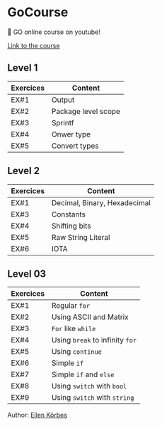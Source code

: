 # GoCourse

:movie_camera: GO online course on youtube!

[Link to the course](https://www.youtube.com/playlist?list=PLCKpcjBB_VlBsxJ9IseNxFllf-UFEXOdg)

## Level 1

| Exercices | Content |
|-----|-----|
| EX#1 | Output |
| EX#2 | Package level scope |
| EX#3 | Sprintf |
| EX#4 | Onwer type |
| EX#5 | Convert types |

## Level 2

| Exercices | Content |
|-----|-----|
| EX#1 | Decimal, Binary, Hexadecimal |
| EX#3 | Constants |
| EX#4 | Shifting bits |
| EX#5 | Raw String Literal |
| EX#6 | IOTA |

## Level 03

| Exercices | Content |
|-----|-----|
| EX#1 | Regular `for` |
| EX#2 | Using ASCII and Matrix |
| EX#3 | `For` like `while` |
| EX#4 | Using `break` to infinity `for` |
| EX#5 | Using `continue` |
| EX#6 | Simple `if` |
| EX#7 | Simple `if` and `else` |
| EX#8 | Using `switch` with `bool` |
| EX#9 | Using `switch` with `string` |

Author: [Ellen Körbes](https://github.com/ellenkorbes)
